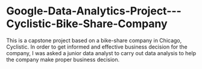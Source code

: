 # Google-Data-Analytics-Project---Cyclistic-Bike-Share-Company
This is a capstone project based on a bike-share company in Chicago, Cyclistic. In order to get informed and effective business decision for the company,  I  was asked a junior data analyst to carry out data analysis to help the company make proper business decision.
